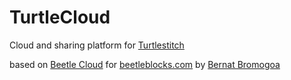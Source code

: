# TurtleCloud

Cloud and sharing platform for [Turtlestitch](https://github.com/backface/turtlestitch)

based on [Beetle Cloud](https://github.com/bromagosa/beetleCloud) for [beetleblocks.com](http://beetleblocks.com) 
by [Bernat Bromogoa](https://github.com/bromagosa)
